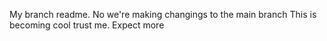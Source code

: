 My branch readme. 
No we're making changings to the main branch
This is becoming cool trust me. 
Expect more
